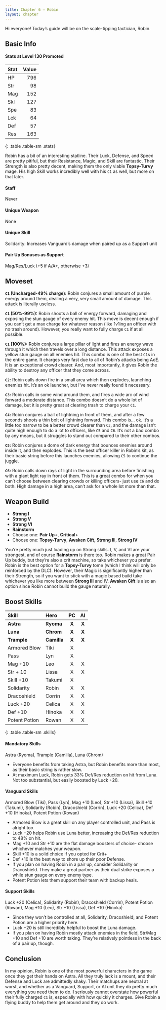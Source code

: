 ```yaml
---
title: Chapter 6 — Robin
layout: chapter
---
```


Hi everyone! Today’s guide will be on the scale-tipping tactician, Robin.

## Basic Info

#### Stats at Level 130 Promoted

| Stat | Value |
| :--- | ----: |
| HP   |   796 |
| Str  |    98 |
| Mag  |   152 |
| Skl  |   127 |
| Spe  |    83 |
| Lck  |    64 |
| Def  |    57 |
| Res  |   163 |
{: .table .table-sm .stats}

Robin has a bit of an interesting statline. Their Luck, Defense, and Speed are pretty pitiful, but their Resistance, Magic, and Skill are fantastic. Their Strength is also pretty decent, making them the only viable **Topsy-Turvy** mage. His high Skill works incredibly well with his `C1` as well, but more on that later.

#### Staff

Never

#### Unique Weapon

None

#### Unique Skill

Solidarity: Increases Vanguard’s damage when paired up as a Support unit

#### Pair Up Bonuses as Support

Mag/Res/Luck (+5 if A/A+, otherwise +3)

## Moveset

**`C1` (Uncharged-49% charge):** Robin conjures a small amount of purple energy around them, dealing a very, very small amount of damage. This attack is literally useless.

**`C1` (50%-99%):** Robin shoots a ball of energy forward, damaging and exposing the stun gauge of every enemy hit. This move is decent enough if you can’t get a max charge for whatever reason (like 1v1ing an officer with no trash around). However, you really want to fully charge `C1` if at all possible.

**`C1` (100%):** Robin conjures a large pillar of light and fires an energy wave through it which then travels over a long distance. This attack exposes a yellow stun gauge on all enemies hit. This combo is one of the best `C1`s in the entire game. It charges very fast due to all of Robin’s attacks being AoE. It is an exceptional crowd clearer. And, most importantly, it gives Robin the ability to destroy any officer that they come across.

**`C2`:** Robin calls down fire in a small area which then explodes, launching enemies hit. It’s an ok launcher, but I’ve never really found it necessary.

**`C3`:** Robin calls in some wind around them, and fires a wide arc of wind forward a moderate distance. This combo doesn’t do a whole lot of damage, but it is pretty great at clearing trash to charge your `C1`.

**`C4`:** Robin conjures a ball of lightning in front of them, and after a few seconds shoots a thin bolt of lightning forward. This combo is… ok. It’s a little too narrow to be a better crowd clearer than `C3`, and the damage isn’t quite high enough to do a lot to officers, like `C5` and `C6`. It’s not a bad combo by any means, but it struggles to stand out compared to their other combos.

**`C5`:** Robin conjures a dome of dark energy that bounces enemies around inside it, and then explodes. This is the best officer killer in Robin’s kit, as their basic string before this launches enemies, allowing `C5` to continue the juggle.

**`C6`:** Robin calls down rays of light in the surrounding area before finishing with a giant light ray in front of them. This is a great combo for when you can’t choose between clearing crowds or killing officers- just use `C6` and do both. High damage in a high area, can’t ask for a whole lot more than that.

## Weapon Build

- **Strong I**
- **Strong V**
- **Strong VI**
- **Rainstorm**
- Choose one: **Pair Up+**, **Critical+**
- Choose one: **Topsy-Turvy**, **Awaken Gift**, **Strong III**, **Strong IV**

You’re pretty much just loading up on Strong skills. I, V, and VI are your strongest, and of course **Rainstorm** is there too. Robin makes a great Pair Up buddy, but they’re also a crit machine, so take whichever you prefer. Robin is the best option for a **Topsy-Turvy** tome (which I think will only be reinforced by the DLC). However, their Magic is significantly higher than their Strength, so if you want to stick with a magic based build take whichever you like more between **Strong III** and IV. **Awaken Gift** is also an option since Robin cannot build the gauge naturally.

## Boost Skills

| Skill          | Hero        |  PC   |  AI   |
| :------------- | :---------- | :---: | :---: |
| **Astra**      | **Ryoma**   | **X** | **X** |
| **Luna**       | **Chrom**   | **X** | **X** |
| **Trample**    | **Camilla** | **X** | **X** |
| Armored Blow   | Tiki        |   X   |       |
| Pass           | Lyn         |   X   |       |
| Mag +10        | Leo         |   X   |   X   |
| Str + 10       | Lissa       |   X   |   X   |
| Skill +10      | Takumi      |   X   |       |
| Solidarity     | Robin       |   X   |   X   |
| Dracoshield    | Corrin      |   X   |   X   |
| Luck +20       | Celica      |   X   |   X   |
| Def +10        | Hinoka      |   X   |   X   |
| Potent Potion  | Rowan       |   X   |   X   |
{: .table .table-sm .skills}

#### Mandatory Skills

Astra (Ryoma), Trample (Camilla), Luna (Chrom)

- Everyone benefits from taking Astra, but Robin benefits more than most, as their basic string is rather slow.
- At maximum Luck, Robin gets 33% Def/Res reduction on hit from Luna. Not too substantial, but easily boosted by Luck +20.

#### Vanguard Skills

Armored Blow (Tiki), Pass (Lyn), Mag +10 (Leo), Str +10 (Lissa), Skill +10 (Takumi), Solidarity (Robin), Dracoshield (Corrin), Luck +20 (Celica), Def +10 (Hinoka), Potent Potion (Rowan)

- Armored Blow is a great skill on any player controlled unit, and Pass is alright too.
- Luck +20 helps Robin use Luna better, increasing the Def/Res reduction to 48% on hit.
- Mag +10 and Str +10 are the flat damage boosters of choice- choose whichever matches your weapon.
- Skill +10 is a solid choice if you opted for Crit+
- Def +10 is the best way to shore up their poor Defense.
- If you plan on having Robin in a pair up, consider Solidarity or Dracoshield. They make a great partner as their dual strike exposes a while stun gauge on every enemy type.
- Potent Potion lets them support their team with backup heals.

#### Support Skills

Luck +20 (Celica), Solidarity (Robin), Dracoshield (Corrin), Potent Potion (Rowan), Mag +10 (Leo), Str +10 (Lissa), Def +10 (Hinoka)

- Since they won’t be controlled at all, Solidarity, Dracoshield, and Potent Potion are a higher priority here.
- Luck +20 is still incredibly helpful to boost the Luna damage.
- If you plan on having Robin mostly attack enemies in the field, Str/Mag +10 and Def +10 are worth taking. They’re relatively pointless in the back of a pair up, though.

## Conclusion

In my opinion, Robin is one of the most powerful characters in the game once they get their hands on Astra. All they truly lack is a mount, and their Defense and Luck are admittedly shaky. Their matchups are neutral at worst, and whether as a Vanguard, Support, or AI unit they do pretty much everything you need them to do. I seriously cannot overstate how powerful their fully charged `C1` is, especially with how quickly it charges. Give Robin a flying buddy to help them get around and they do work.

